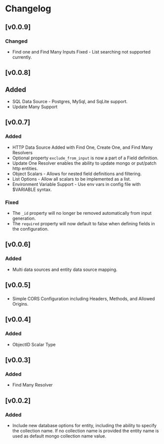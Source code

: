 # Changelog

## [v0.0.9]

### Changed
- Find one and Find Many Inputs Fixed - List searching not supported currently.

## [v0.0.8]

## Added
- SQL Data Source - Postgres, MySql, and SqLite support.
- Update Many Support

## [v0.0.7]

### Added
- HTTP Data Source Added with Find One, Create One, and Find Many Resolvers
- Optional property `exclude_from_input` is now a part of a Field definition.
- Update One Resolver enables the ability to update mongo or put/patch http entities.
- Object Scalars - Allows for nested field definitions and filtering.
- List Options - Allow all scalars to be implemented as a list.
- Environment Variable Support - Use env vars in config file with $VARIABLE syntax.

### Fixed
- The `_id` property will no longer be removed automatically from input generation.
- The `required` property will now default to false when defining fields in the configuration.

## [v0.0.6]

### Added
- Multi data sources and entity data source mapping.

## [v0.0.5]

###
- Simple CORS Configuration including Headers, Methods, and Allowed Origins.

## [v0.0.4]

### Added
- ObjectID Scalar Type

## [v0.0.3]

### Added
- Find Many Resolver

## [v0.0.2]

### Added
- Include new database options for entity, including the ability to specify the collection name. If no collection name is provided the entity name is used as default mongo collection name value.
